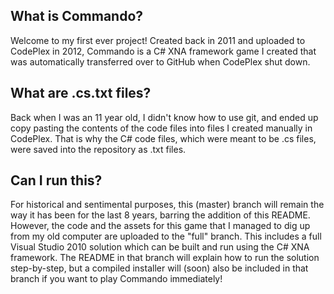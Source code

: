 ## What is Commando?

Welcome to my first ever project! Created back in 2011 and uploaded to CodePlex in 2012, Commando is a C# XNA framework game I created that was automatically transferred over to GitHub when CodePlex shut down.

## What are .cs.txt files?

Back when I was an 11 year old, I didn't know how to use git, and ended up copy pasting the contents of the code files into files I created manually in CodePlex. That is why the C# code files, which were meant to be .cs files, were saved into the repository as .txt files. 

## Can I run this?

For historical and sentimental purposes, this (master) branch will remain the way it has been for the last 8 years, barring the addition of this README. However, the code and the assets for this game that I managed to dig up from my old computer are uploaded to the "full" branch. This includes a full Visual Studio 2010 solution which can be built and run using the C# XNA framework. The README in that branch will explain how to run the solution step-by-step, but a compiled installer will (soon) also be included in that branch if you want to play Commando immediately!
